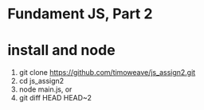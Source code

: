 # Fundament JS, Part 2

# install and node

1. git clone https://github.com/timoweave/js_assign2.git
1. cd js_assign2
1. node main.js, or
1. git diff HEAD HEAD~2
